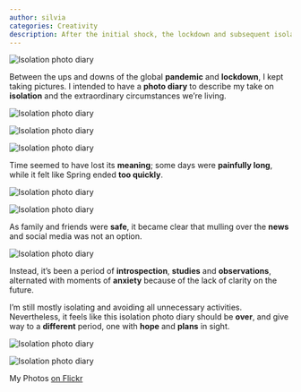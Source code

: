 ```yaml
---
author: silvia
categories: Creativity
description: After the initial shock, the lockdown and subsequent isolation prompted me to point the lens to my emotions and immediate surroundings. Here I present my isolation photo diary.
---
```

![Isolation photo diary](/assets/images/isolation-photo-diary-silviamaggi-1.jpg)

Between the ups and downs of the global **pandemic** and **lockdown**, I kept taking pictures. I intended to have a **photo diary** to describe my take on **isolation** and the extraordinary circumstances we’re living.

![Isolation photo diary](/assets/images/isolation-photo-diary-silviamaggi-2.jpg)

![Isolation photo diary](/assets/images/isolation-photo-diary-silviamaggi-3.jpg)

![Isolation photo diary](/assets/images/isolation-photo-diary-silviamaggi-4.jpg)

Time seemed to have lost its **meaning**; some days were **painfully long**, while it felt like Spring ended **too quickly**.

![Isolation photo diary](/assets/images/isolation-photo-diary-silviamaggi-5.jpg)

![Isolation photo diary](/assets/images/isolation-photo-diary-silviamaggi-6.jpg)

As family and friends were **safe**, it became clear that mulling over the **news** and social media was not an option.

![Isolation photo diary](/assets/images/isolation-photo-diary-silviamaggi-7.jpg)

Instead, it’s been a period of **introspection**, **studies** and **observations**, alternated with moments of **anxiety** because of the lack of clarity on the future.

I’m still mostly isolating and avoiding all unnecessary activities. Nevertheless, it feels like this isolation photo diary should be **over**, and give way to a **different** period, one with **hope** and **plans** in sight.

![Isolation photo diary](/assets/images/isolation-photo-diary-silviamaggi-8.jpg)

![Isolation photo diary](/assets/images/isolation-photo-diary-silviamaggi-9.jpg)


My Photos [on Flickr](https://www.flickr.com/photos/silvia-m/)
